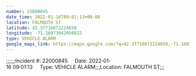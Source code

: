 ```yaml
---
number: 22000845
date_time: 2022-01-16T09:01:13+00:00
location: FALMOUTH ST
latitude: 42.37716672224658
longitude: -71.16073042050832
type: VEHICLE ALARM
google_maps_link: https://maps.google.com/?q=42.37716672224658,-71.16073042050832
---
```


;;;;;;Incident #: 22000845     Date: 2022‐01‐16 09:01:13     Type: VEHICLE ALARM;;;Location: FALMOUTH ST;;;
